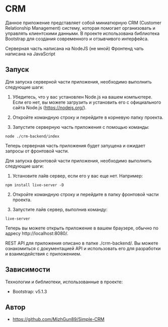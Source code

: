 # CRM

Данное приложение представляет собой миниатюрную CRM (Customer Relationship Management) систему, которая помогает организовать и управлять клиентскими данными. В проекте использована библиотека Bootstrap для создания современного и отзывчивого интерфейса.

Серверная часть написана на NodeJS (не мной)
Фронтенд чать написана на JavaScript

## Запуск

Для запуска серверной части приложения, необходимо выполнить следующие шаги:

1. Убедитесь, что у вас установлен Node.js на вашем компьютере. Если его нет, вы можете загрузить и установить его с официального сайта Node.js (https://nodejs.org/).

2. Откройте командную строку и перейдите в корневую папку проекта.

3. Запустите серверную часть приложения с помощью команды:
```
node ./crm-backend/index
```
Теперь серверная часть приложения будет запущена и ожидает запросы от фронтовой части.

Для запуска фронтовой части приложения, необходимо выполнить следующие шаги:

1. Установите лайв сервер, если его у вас еще нет. Например:
```
npm install live-server -D
```
2. Откройте командную строку и перейдите в папку фронтовой части проекта.

3. Запустите лайв сервер, выполнив команду:
```
live-server
```
Теперь вы можете открыть приложение в вашем браузере, обычно по адресу http://localhost:8080/.

REST API для приложения описано в папке ./crm-backend/. Вы можете ознакомиться с документацией API и использовать его для разработки и взаимодействия с приложением.

## Зависимости

Технологии и библиотеки, использованные в проекте:

- Bootstrap: v5.1.3

## Автор

- https://github.com/MizhGun89/Simple-CRM

